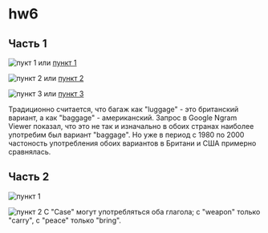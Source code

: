 # hw6

## Часть 1
 
![](https://c.radikal.ru/c08/1804/4a/b29289b0adfa.png "пукт 1")
или [пункт 1](https://radikal.ru/big/hs8vazsgz4223)

![](https://c.radikal.ru/c01/1804/a8/18aef31469fa.png "пункт 2")
или [пункт 2](https://radikal.ru/big/10qvz1r8hbjq5)

![](https://c.radikal.ru/c30/1804/80/93fcf2aee54b.png "пункт 3")
или [пункт 3](https://radikal.ru/big/nhr8uuyatr4he)

Традиционно считается, что багаж как "luggage" - это британский вариант, а как "baggage" - американский. Запрос в Google Ngram Viewer показал, что это не так и изначально в обоих странах наиболее употребим был вариант "baggage". Но уже в период с 1980 по 2000 частоность употребления обоих вариантов в Британи и США примерно сравнялась.


## Часть 2

![](https://d.radikal.ru/d05/1804/04/6b25d0b80e2a.png "пункт 1")

![](https://c.radikal.ru/c31/1804/b6/23bb515952a2.png "пункт 2")
С "Case" могут употребляться оба глагола; с "weapon" только "carry", с "peace" только "bring".
